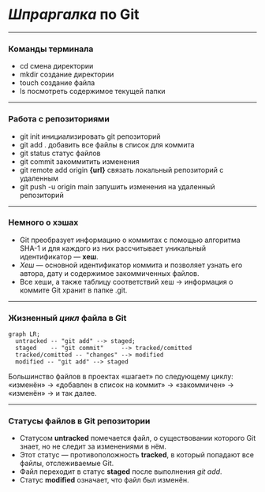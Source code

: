 # _Шпраргалка_ по Git

---

### Команды терминала

- cd смена директории
- mkdir создание директории
- touch создание файла
- ls посмотреть содержимое текущей папки
---
### Работа с репозиториями

- git init инициализировать git репозиторий
- git add . добавить все файлы в список для коммита
- git status статус файлов
- git commit закоммитить изменения
- git remote add origin __{url}__ связать локальный репозиторий с удаленным
- git push -u origin main запушить изменения на удаленный репозиторий
---
### Немного о хэшах

- Git преобразует информацию о коммитах с помощью алгоритма SHA-1 и для каждого из них рассчитывает уникальный идентификатор — __хеш__.
- _Хеш_ — основной идентификатор коммита и позволяет узнать его автора, дату и содержимое закоммиченных файлов.
- Все хеши, а также таблицу соответствий хеш → информация о коммите Git хранит в папке .git.
---
### Жизненный _цикл_ файла в __Git__
```mermaid
graph LR;
  untracked -- "git add" --> staged;
  staged    -- "git commit"     --> tracked/comitted
  tracked/comitted -- "changes" --> modified
  modified -- "git add" --> staged
```
Большинство файлов в проектах «шагает» по следующему циклу: «изменён» → «добавлен в список на коммит» → «закоммичен» → «изменён» → и так далее.

---
### Статусы файлов в Git репозитории
- Статусом __untracked__ помечается файл, о существовании которого Git знает, но не следит за изменениями в нём.
- Этот статус — противоположность __tracked__, в который попадают все файлы, отслеживаемые Git.
- Файл переходит в статус __staged__ после выполнения _git add_.
- Статус __modified__ означает, что файл был изменён.
